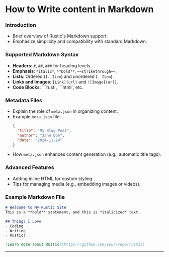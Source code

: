 # How to Write content in Markdown
### Introduction
- Brief overview of Rustic's Markdown support.
- Emphasize simplicity and compatibility with standard Markdown.

### Supported Markdown Syntax
- **Headers**: `#`, `##`, `###` for heading levels.
- **Emphasis**: `*italic*`, `**bold**`, `~~strikethrough~~`.
- **Lists**: Ordered (`1. Item`) and unordered (`- Item`).
- **Links and Images**: `[Link](url)` and `![Image](url)`.
- **Code Blocks**: \```rust\`, \```html\`, etc.

### Metadata Files
- Explain the role of `meta.json` in organizing content.
- Example `meta.json` file:
  ```json
  {
    "title": "My Blog Post",
    "author": "Jane Doe",
    "date": "2024-11-24"
  }
  ```
- How `meta.json` enhances content generation (e.g., automatic title tags).

### Advanced Features
- Adding inline HTML for custom styling.
- Tips for managing media (e.g., embedding images or videos).

### Example Markdown File
```markdown
# Welcome to My Rustic Site
This is a **bold** statement, and this is *italicized* text.

## Things I Love
- Coding
- Writing
- Rustic!

[Learn more about Rustic](https://github.com/your-repo/rustic)
```

---

